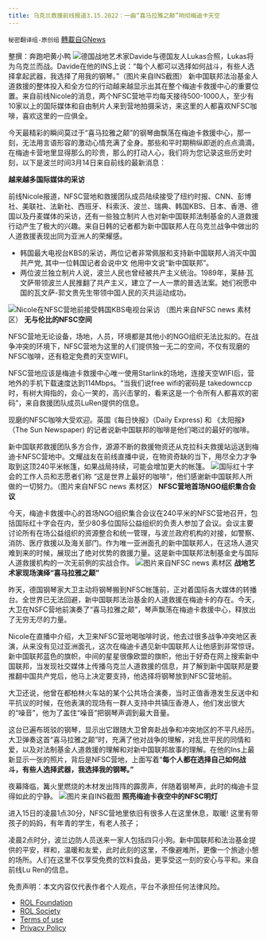 ```yaml
---
title: 乌克兰救援前线报道3.15.2022：一曲“喜马拉雅之颠”响彻梅迪卡天空
---
```

`秘密翻译组-原创组` [轉載自GNews](https://gnews.org/zh-hans/2167516/)

整撰：奔跑吧黄小鸭
![](https://assets.gnews.org/wp-content/uploads/2022/03/Screenshot_20220315-133312_Insta.jpg)德国战地艺术家Davide与德国友人Lukas合照，Lukas将为乌克兰而战。Davide在他的INS上说：“每个人都可以选择如何战斗，有些人选择拿起武器，我选择了用我的钢琴。”（图片来自INS截图）
新中国联邦法治基金人道救援的整体投入和全方位的行动越来越显示出其在整个梅迪卡救援中心的重要位置。来自前线Nicole的消息，两个NFSC营地平均每天接待500-1000人，至少有10家以上的国际媒体和自由制片人来到营地拍摄采访，来这里的人都喜欢NFSC咖啡，喜欢这里的一应俱全。

今天最精彩的瞬间莫过于“喜马拉雅之颠”的钢琴曲飘荡在梅迪卡救援中心，那一刻，无法用言语形容的激动心情充满了全身。那些和平时期稍纵即逝的点点滴滴，在梅迪卡营地里显得那么的珍贵，那么的打动人心，我们将为您记录这些历史时刻，以下是波兰时间3月14日来自前线的最新消息：

**越来越多国际媒体的采访**

前线Nicole报道，NFSC营地和救援团队成员陆续接受了纽约时报、CNN、彭博社、美联社、法新社、西班牙、科索沃、波兰、瑞典、韩国KBS、日本、香港、德国以及丹麦媒体的采访，还有一些独立制片人也对新中国联邦法制基金的人道救援行动产生了极大的兴趣。来自日韩的记者都为新中国联邦人在乌克兰战争中做出的人道救援表现出同为亚洲人的荣耀感。

- 韩国最大电视台KBS的采访，两位记者非常佩服和支持新中国联邦人消灭中国共产党, 其中一位韩国记者会说中文 他用中文说“新中国联邦”。
- 两位波兰独立制片人说，波兰人民也曾经被共产主义统治。1989年，莱赫·瓦文萨带领波兰人民推翻了共产主义，建立了一人一票的普选法案。她们祝愿中国的瓦文萨-郭文贵先生带领中国人民的灭共运动成功。

![](https://assets.gnews.org/wp-content/uploads/2022/03/韩国记者2.jpg)Nicole在NFSC营地前接受韩国KBS电视台采访 （图片来自NFSC news 素材区）
**无与伦比的NFSC空间**

NFSC营地无论设备，场地，人员，环境都是其他小的NGO组织无法比拟的。在战争冲突的环境下，NFSC营地为这里的人们提供独一无二的空间，不仅有现磨的NFSC咖啡，还有稳定免费的天空WIFI。

NFSC营地应该是梅迪卡救援中心唯一使用Starlink的场地，连接天空WIFI后，营地外的手机下载速度达到114Mbps。“当我们说free wifi的密码是 takedownccp时，有树大拇指的，会心一笑的，高兴击掌的，看来这是一个令所有人都喜欢的密码”，来自救援团队成员LuRen提供的信息。

现磨的NFSC咖啡大受欢迎。英国《每日快报》（Daily Express) 和 《太阳报》（The Sun Newspaper) 的记者说新中国联邦的咖啡是他们喝过的最好的咖啡。

新中国联邦救援团队多方合作，源源不断的救援物资还从克拉科夫救援站运送到梅迪卡NFSC营地中。文耀战友在前线直播中说，在物资奇缺的当下，用尽全力才争取到这顶240平米帐篷，如果战局持续，可能会增加更大的帐篷。
![](https://assets.gnews.org/wp-content/uploads/2022/03/咖啡2-2.jpg)国际红十字会的工作人员和志愿者们称 “这是世界上最好的咖啡“，他们感谢新中国联邦人所做的一切努力。（图片来自NFSC news 素材区）
**NFSC营地首场NGO组织集合会议**

今天，梅迪卡救援中心的首场NGO组织集合会议在240平米的NFSC营地召开，包括国际红十字会在内，至少80多位国际公益组织的负责人参加了会议。会议主要讨论所有在场公益组织的资源整合和统一管理，与波兰政府机构的对接，如警察、消防、医疗救援以及海关部门。作为唯一亚洲面孔的新中国联邦人，在这场人道灾难到来的时候，展现出了绝对优势的救援力量。这是新中国联邦法制基金史与国际人道救援机构的一次无前例的实战合作。
![](https://assets.gnews.org/wp-content/uploads/2022/03/开会.png)图片来自NFSC news 素材区
**战地艺术家现场演绎“喜马拉雅之颠”**

昨天，德国钢琴家大卫主动将钢琴搬到NFSC帐篷前，正对着国际各大媒体的转播台。全世界已无法回避，新中国联邦法治基金的人道救援在梅迪卡的存在。今天，大卫在NSFC营地前演奏了“喜马拉雅之颠”，琴声飘荡在梅迪卡救援中心，释放出了无穷无尽的力量。

Nicole在直播中介绍，大卫来NFSC营地喝咖啡时说，他去过很多战争冲突地区表演，从来没有见过亚洲面孔，这次在梅迪卡遇见新中国联邦人让他感到非常惊讶。新中国联邦蓝色的旗帜，中间的星星很像欧盟的旗帜，他出于好奇在网上搜索新中国联邦，当发现社交媒体上传播乌克兰人道救援的信息，并了解到新中国联邦是要推翻中国共产党后，他马上决定要支持，他选择将钢琴放到NFSC营地前。

大卫还说，他曾在都柏林火车站的某个公共场合演奏，当时正值香港发生反送中和平抗议的时候，在他表演的现场有一群人支持中共镇压香港人，他们发出很大的“噪音”，他为了盖住“噪音”把钢琴声调到最大音量。

这台已遍布斑驳的钢琴，显示出它跟随大卫曾奔赴战争和冲突地区的不平凡经历。大卫弹奏这首“喜马拉雅之颠”时，充满了他对战争的理解，对乱世平民的同情和爱，以及对法制基金人道救援的理解和对新中国联邦故事的理解。在他的Ins上最新显示一张的照片，背后是NFSC营地，上面写着“**每个人都在选择自己如何战斗，有些人选择武器，我选择我的钢琴。”**

夜幕降临，篝火里燃烧的木材发出阵阵的霹雳声，伴随着钢琴声，此时的梅迪卡显得如此的宁静。
![](https://assets.gnews.org/wp-content/uploads/2022/03/Screenshot_20220315-133312_Insta.png)图片来自INS截图
**照亮梅迪卡夜空中的NFSC明灯**

进入15日的凌晨1点30分，NFSC营地里依旧有很多人在这里休息，取暖! 这里有带孩子的妈妈，有年青的学生，有老人孩子；

凌晨2点时分，波兰边防人员送来一家人包括四只小狗。新中国联邦和法治基金提供的平安，祥和，温暖和友爱，此时此刻的这里，不像避难所，更像一个旅途小憩的场所。人们在这里不仅享受免费的饮料食品，更享受这一刻的安心与平和。来自前线Lu Ren的信息。



 

免责声明：本文内容仅代表作者个人观点，平台不承担任何法律风险。

- [ROL Foundation](https://rolfoundation.org/)
- [ROL Society](https://rolsociety.org/)
- [Terms of use](https://gnews.org/terms-of-use-3/)
- [Privacy Policy](https://gnews.org/privacy-policy/)
